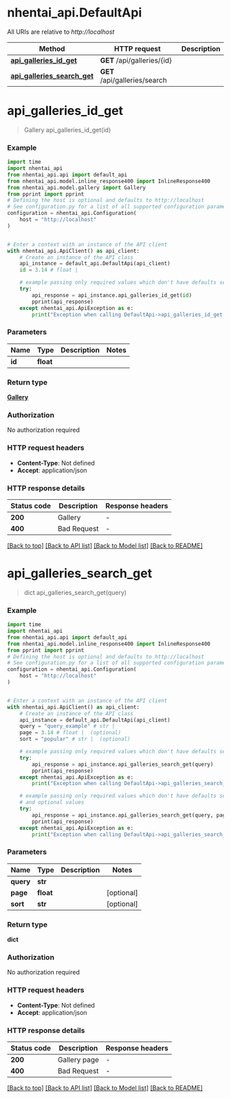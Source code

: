 # nhentai_api.DefaultApi

All URIs are relative to *http://localhost*

Method | HTTP request | Description
------------- | ------------- | -------------
[**api_galleries_id_get**](DefaultApi.md#api_galleries_id_get) | **GET** /api/galleries/{id} | 
[**api_galleries_search_get**](DefaultApi.md#api_galleries_search_get) | **GET** /api/galleries/search | 


# **api_galleries_id_get**
> Gallery api_galleries_id_get(id)



### Example

```python
import time
import nhentai_api
from nhentai_api.api import default_api
from nhentai_api.model.inline_response400 import InlineResponse400
from nhentai_api.model.gallery import Gallery
from pprint import pprint
# Defining the host is optional and defaults to http://localhost
# See configuration.py for a list of all supported configuration parameters.
configuration = nhentai_api.Configuration(
    host = "http://localhost"
)


# Enter a context with an instance of the API client
with nhentai_api.ApiClient() as api_client:
    # Create an instance of the API class
    api_instance = default_api.DefaultApi(api_client)
    id = 3.14 # float | 

    # example passing only required values which don't have defaults set
    try:
        api_response = api_instance.api_galleries_id_get(id)
        pprint(api_response)
    except nhentai_api.ApiException as e:
        print("Exception when calling DefaultApi->api_galleries_id_get: %s\n" % e)
```


### Parameters

Name | Type | Description  | Notes
------------- | ------------- | ------------- | -------------
 **id** | **float**|  |

### Return type

[**Gallery**](Gallery.md)

### Authorization

No authorization required

### HTTP request headers

 - **Content-Type**: Not defined
 - **Accept**: application/json


### HTTP response details
| Status code | Description | Response headers |
|-------------|-------------|------------------|
**200** | Gallery |  -  |
**400** | Bad Request |  -  |

[[Back to top]](#) [[Back to API list]](../README.md#documentation-for-api-endpoints) [[Back to Model list]](../README.md#documentation-for-models) [[Back to README]](../README.md)

# **api_galleries_search_get**
> dict api_galleries_search_get(query)



### Example

```python
import time
import nhentai_api
from nhentai_api.api import default_api
from nhentai_api.model.inline_response400 import InlineResponse400
from pprint import pprint
# Defining the host is optional and defaults to http://localhost
# See configuration.py for a list of all supported configuration parameters.
configuration = nhentai_api.Configuration(
    host = "http://localhost"
)


# Enter a context with an instance of the API client
with nhentai_api.ApiClient() as api_client:
    # Create an instance of the API class
    api_instance = default_api.DefaultApi(api_client)
    query = "query_example" # str | 
    page = 3.14 # float |  (optional)
    sort = "popular" # str |  (optional)

    # example passing only required values which don't have defaults set
    try:
        api_response = api_instance.api_galleries_search_get(query)
        pprint(api_response)
    except nhentai_api.ApiException as e:
        print("Exception when calling DefaultApi->api_galleries_search_get: %s\n" % e)

    # example passing only required values which don't have defaults set
    # and optional values
    try:
        api_response = api_instance.api_galleries_search_get(query, page=page, sort=sort)
        pprint(api_response)
    except nhentai_api.ApiException as e:
        print("Exception when calling DefaultApi->api_galleries_search_get: %s\n" % e)
```


### Parameters

Name | Type | Description  | Notes
------------- | ------------- | ------------- | -------------
 **query** | **str**|  |
 **page** | **float**|  | [optional]
 **sort** | **str**|  | [optional]

### Return type

**dict**

### Authorization

No authorization required

### HTTP request headers

 - **Content-Type**: Not defined
 - **Accept**: application/json


### HTTP response details
| Status code | Description | Response headers |
|-------------|-------------|------------------|
**200** | Gallery page |  -  |
**400** | Bad Request |  -  |

[[Back to top]](#) [[Back to API list]](../README.md#documentation-for-api-endpoints) [[Back to Model list]](../README.md#documentation-for-models) [[Back to README]](../README.md)

